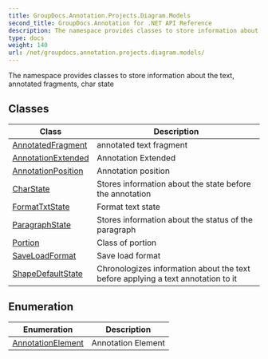 ```yaml
---
title: GroupDocs.Annotation.Projects.Diagram.Models
second_title: GroupDocs.Annotation for .NET API Reference
description: The namespace provides classes to store information about the text annotated fragments char state
type: docs
weight: 140
url: /net/groupdocs.annotation.projects.diagram.models/
---
```

The namespace provides classes to store information about the text, annotated fragments, char state

## Classes

| Class | Description |
| --- | --- |
| [AnnotatedFragment](./annotatedfragment/) | annotated text fragment |
| [AnnotationExtended](./annotationextended/) | Annotation Extended |
| [AnnotationPosition](./annotationposition/) | Annotation position |
| [CharState](./charstate/) | Stores information about the state before the annotation |
| [FormatTxtState](./formattxtstate/) | Format text state |
| [ParagraphState](./paragraphstate/) | Stores information about the status of the paragraph |
| [Portion](./portion/) | Class of portion |
| [SaveLoadFormat](./saveloadformat/) | Save load format |
| [ShapeDefaultState](./shapedefaultstate/) | Chronologizes information about the text before applying a text annotation to it |
## Enumeration

| Enumeration | Description |
| --- | --- |
| [AnnotationElement](./annotationelement/) | Annotation Element |



